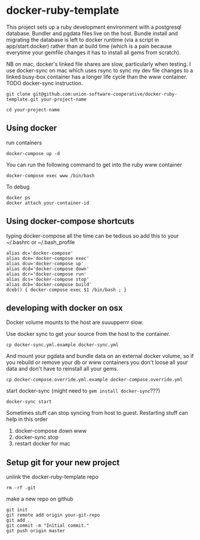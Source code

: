 # docker-ruby-template


This project sets up a ruby development environment with a postgresql database.  Bundler and pgdata files live on the host.  Bundle install and migrating the database is left to docker runtime (via a script in app/start.docker) rather than at build time (which is a pain because everytime your gemfile changes it has to install all gems from scratch).  
    
NB on mac, docker's linked file shares are slow, particularly when testing.  I use docker-sync on mac which uses rsync to sync my dev file changes to a linked busy-box container has a longer life cycle than the www container.  TODO docker-sync instruction.

```
git clone git@github.com:union-software-cooperative/docker-ruby-template.git your-project-name
```

```
cd your-project-name
```

## Using docker
run containers
```
docker-compose up -d
```

You can run the following command to get into the ruby www container
```
docker-compose exec www /bin/bash
```

To debug
```
docker ps
docker attach your-container-id
```

## Using docker-compose shortcuts
typing docker-compose all the time can be tedious so add this to your ~/.bashrc or ~/.bash_profile

```
alias dc='docker-compose'
alias dce='docker-compose exec'
alias dcu='docker-compose up'
alias dcd='docker-compose down'
alias dcr='docker-compose run'
alias dcs='docker-compose stop'
alias dcb='docker-compose build'
dceb() { docker-compose exec $1 /bin/bash ; }
```

## developing with docker on osx
Docker volume mounts to the host are suuupperrr slow. 

Use docker sync to get your source from the host to the container. 
```
cp docker-sync.yml.example docker-sync.yml
```

And mount your pgdata and bundle data on an external docker volume, so if you rebuild or remove your db or www containers you don't loose all your data and don't have to reinstall all your gems.

```
cp docker-compose.override.yml.example docker-compose.override.yml
```

start docker-sync (might need to `gem install docker-sync`???)
```
docker-sync start
```

Sometimes stuff can stop syncing from host to guest. Restarting stuff can help in this order 
1. docker-compose down www
2. docker-sync stop
3. restart docker for mac

## Setup git for your new project

unlink the docker-ruby-template repo
```
rm -rf .git
```

make a new repo on github

```
git init
git remote add origin your-git-repo
git add .
git commit -m "Initial commit."
git push origin master
```

